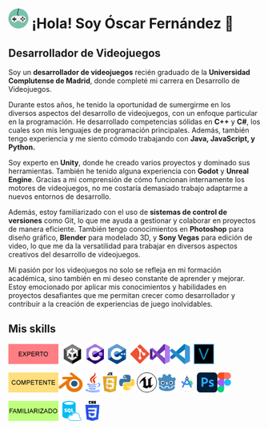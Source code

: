 <!--
# (https://raw.githubusercontent.com/mouredev/mouredev/master/mouredev_emote.png)
-->
# <img src="https://github.com/OskarFreestyle/OskarFreestyle/blob/main/Images/VideogameControllerIcon.png" width="40" height="40" /> ¡Hola! Soy Óscar Fernández 👋
## Desarrollador de Videojuegos

Soy un **desarrollador de videojuegos** recién graduado de la **Universidad Complutense de Madrid**, donde completé mi carrera en Desarrollo de Videojuegos.

Durante estos años, he tenido la oportunidad de sumergirme en los diversos aspectos del desarrollo de videojuegos, con un enfoque particular en la programación. He desarrollado competencias sólidas en **C++** y **C#**, los cuales son mis lenguajes de programación principales. Además, también tengo experiencia y me siento cómodo trabajando con **Java, JavaScript, y Python.**

Soy experto en **Unity**, donde he creado varios proyectos y dominado sus herramientas. También he tenido alguna experiencia con **Godot** y **Unreal Engine**. Gracias a mi comprensión de cómo funcionan internamente los motores de videojuegos, no me costaría demasiado trabajo adaptarme a nuevos entornos de desarrollo.

Además, estoy familiarizado con el uso de **sistemas de control de versiones** como Git, lo que me ayuda a gestionar y colaborar en proyectos de manera eficiente. También tengo conocimientos en **Photoshop** para diseño gráfico, **Blender** para modelado 3D, y **Sony Vegas** para edición de video, lo que me da la versatilidad para trabajar en diversos aspectos creativos del desarrollo de videojuegos.

Mi pasión por los videojuegos no solo se refleja en mi formación académica, sino también en mi deseo constante de aprender y mejorar. Estoy emocionado por aplicar mis conocimientos y habilidades en proyectos desafiantes que me permitan crecer como desarrollador y contribuir a la creación de experiencias de juego inolvidables.

## Mis skills
<img src="https://github.com/OskarFreestyle/OskarFreestyle/blob/main/Images/TierLevels1.png" width="100" height="40" />&nbsp;&nbsp;<img src="https://github.com/OskarFreestyle/OskarFreestyle/blob/main/Images/UnityIcon.png" height="40" style="height: 40px; width: auto;" />&nbsp;&nbsp;<img src="https://github.com/OskarFreestyle/OskarFreestyle/blob/main/Images/C%23Icon.png" height="40" style="height: 40px; width: auto;" />&nbsp;&nbsp;<img src="https://github.com/OskarFreestyle/OskarFreestyle/blob/main/Images/C%2B%2BIcon.png" height="40" style="height: 40px; width: auto;" />&nbsp;&nbsp;<img src="https://github.com/OskarFreestyle/OskarFreestyle/blob/main/Images/GitIcon.png" height="40" style="height: 40px; width: auto;" /><img src="https://github.com/OskarFreestyle/OskarFreestyle/blob/main/Images/VisualStudioIcon.png" height="40" style="height: 40px; width: auto;" /><img src="https://github.com/OskarFreestyle/OskarFreestyle/blob/main/Images/VisualStudioCodeIcon.png" height="40" style="height: 40px; width: auto;" />&nbsp;&nbsp;<img src="https://github.com/OskarFreestyle/OskarFreestyle/blob/main/Images/VegasIcon.png" height="40" style="height: 40px; width: auto;" />

<img src="https://github.com/OskarFreestyle/OskarFreestyle/blob/main/Images/TierLevels2.png" width="100" height="40" /><img src="https://github.com/OskarFreestyle/OskarFreestyle/blob/main/Images/BlenderIcon.png" height="40" style="height: 40px; width: auto;" /><img src="https://github.com/OskarFreestyle/OskarFreestyle/blob/main/Images/JavaIcon.png" height="40" style="height: 40px; width: auto;" /><img src="https://github.com/OskarFreestyle/OskarFreestyle/blob/main/Images/JavaScriptIcon.png" height="40" style="height: 40px; width: auto;" /><img src="https://github.com/OskarFreestyle/OskarFreestyle/blob/main/Images/PythonIcon.png" height="40" style="height: 40px; width: auto;" /><img src="https://github.com/OskarFreestyle/OskarFreestyle/blob/main/Images/UnrealEngineIcon.png" height="40" style="height: 40px; width: auto;" /><img src="https://github.com/OskarFreestyle/OskarFreestyle/blob/main/Images/GodotIcon.png" height="40" style="height: 40px; width: auto;" /><img src="https://github.com/OskarFreestyle/OskarFreestyle/blob/main/Images/AndroidStudioIcon.png" height="40" style="height: 40px; width: auto;" /><img src="https://github.com/OskarFreestyle/OskarFreestyle/blob/main/Images/PhotoshopIcon.png" height="40" style="height: 40px; width: auto;" /><img src="https://github.com/OskarFreestyle/OskarFreestyle/blob/main/Images/FigmaIcon.png" height="40" style="height: 40px; width: auto;" />

<img src="https://github.com/OskarFreestyle/OskarFreestyle/blob/main/Images/TierLevels3.png" width="100" height="40" />&nbsp;&nbsp;<img src="https://github.com/OskarFreestyle/OskarFreestyle/blob/main/Images/SQLIcon.png" height="40" style="height: 40px; width: auto;" />&nbsp;&nbsp;<img src="https://github.com/OskarFreestyle/OskarFreestyle/blob/main/Images/CSSIcon.png" height="40" style="height: 40px; width: auto;" />


<!--
**OskarFreestyle/OskarFreestyle** is a ✨ _special_ ✨ repository because its `README.md` (this file) appears on your GitHub profile.

Here are some ideas to get you started:

- 🔭 I’m currently working on ...
- 🌱 I’m currently learning ...
- 👯 I’m looking to collaborate on ...
- 🤔 I’m looking for help with ...
- 💬 Ask me about ...
- 📫 How to reach me: ...
- 😄 Pronouns: ...
- ⚡ Fun fact: ...
-->
